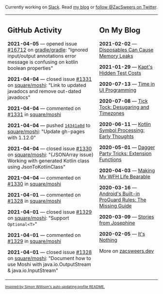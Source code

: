 Currently working on [Slack](https://slack.com/). Read [my blog](https://zacsweers.dev/) or [follow @ZacSweers on Twitter](https://twitter.com/ZacSweers).

<table><tr><td valign="top" width="60%">

## GitHub Activity
<!-- githubActivity starts -->
**2021-04-05** — opened issue [#16712](https://api.github.com/repos/gradle/gradle/issues/16712) on [gradle/gradle](https://api.github.com/repos/gradle/gradle): "Ignored input/output annotations error message is confusing on kotlin boolean properties"

**2021-04-04** — closed issue [#1331](https://api.github.com/repos/square/moshi/issues/1331) on [square/moshi](https://api.github.com/repos/square/moshi): "Link to updated javadocs and remove out-dated javadocs"

**2021-04-04** — commented on [#1331](https://github.com/square/moshi/issues/1331#issuecomment-813119064) in [square/moshi](https://api.github.com/repos/square/moshi)

**2021-04-04** — pushed [`14341a0d`](https://github.com/square/moshi/commit/14341a0ddd4d88d8ee666c05d735746de4325a28) to [square/moshi](https://api.github.com/repos/square/moshi): "Update gh-pages with 1.12.0"

**2021-04-04** — closed issue [#1330](https://api.github.com/repos/square/moshi/issues/1330) on [square/moshi](https://api.github.com/repos/square/moshi): "(JSONArray issue) Working with generated Kotlin class using JsonToKotlinClass"

**2021-04-04** — commented on [#1330](https://github.com/square/moshi/issues/1330#issuecomment-813062226) in [square/moshi](https://api.github.com/repos/square/moshi)

**2021-04-01** — commented on [#1328](https://github.com/square/moshi/issues/1328#issuecomment-812302764) in [square/moshi](https://api.github.com/repos/square/moshi)

**2021-04-01** — closed issue [#1329](https://api.github.com/repos/square/moshi/issues/1329) on [square/moshi](https://api.github.com/repos/square/moshi): "Support `Optional<T>`"

**2021-04-01** — commented on [#1329](https://github.com/square/moshi/issues/1329#issuecomment-812301954) in [square/moshi](https://api.github.com/repos/square/moshi)

**2021-04-01** — closed issue [#1328](https://api.github.com/repos/square/moshi/issues/1328) on [square/moshi](https://api.github.com/repos/square/moshi): "Document how to use Moshi with java.io.OutputStream & java.io.InputStream"
<!-- githubActivity ends -->
</td><td valign="top" width="40%">

## On My Blog
<!-- blog starts -->
**2021-02-02** — [Disposables Can Cause Memory Leaks](https://www.zacsweers.dev/disposables-can-cause-memory-leaks/)

**2021-01-29** — [Kapt's Hidden Test Costs](https://www.zacsweers.dev/kapts-hidden-test-costs/)

**2020-07-13** — [Time in UI Programming](https://www.zacsweers.dev/time-in-ui/)

**2020-07-08** — [Tick Tock: Desugaring and Timezones](https://www.zacsweers.dev/ticktock-desugaring-timezones/)

**2020-06-11** — [Kotlin Symbol Processing: Early Thoughts](https://www.zacsweers.dev/kotlin-symbol-processor-early-thoughts/)

**2020-05-01** — [Dagger Party Tricks: Extension Functions](https://www.zacsweers.dev/dagger-party-tricks-extension-functions/)

**2020-04-03** — [Making My WFH Life Bearable](https://www.zacsweers.dev/making-wfh-life-bearable/)

**2020-03-16** — [Android's Built-in ProGuard Rules: The Missing Guide](https://www.zacsweers.dev/android-proguard-rules/)

**2020-03-09** — [Stories from Josephine](https://www.zacsweers.dev/stories-from-josephine/)

**2020-02-05** — [It's Nothing](https://www.zacsweers.dev/its-nothing/)
<!-- blog ends -->
More on [zacsweers.dev](https://zacsweers.dev/)
</td></tr></table>

<sub><a href="https://simonwillison.net/2020/Jul/10/self-updating-profile-readme/">Inspired by Simon Willison's auto-updating profile README.</a></sub>